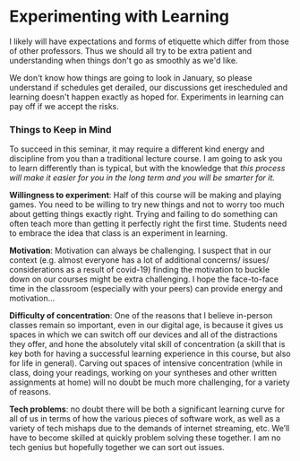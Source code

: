 # Experimenting with Learning

&#x20;I likely will have expectations and forms of etiquette which differ from those of other professors. Thus we should all try to be extra patient and understanding when things don't go as smoothly as we'd like.

We don't know how things are going to look in January, so please understand if schedules get derailed, our discussions get irescheduled and learning doesn't happen exactly as hoped for. Experiments in learning can pay off if we accept the risks.

### Things to Keep in Mind

To succeed in this seminar, it may require a different kind energy and discipline from you than a traditional lecture course. I am going to ask you to learn differently than is typical, but with the knowledge that _this process will make it easier for you in the long term and you will be smarter for it._&#x20;

**Willingness to experiment**: Half of this course will be making and playing games. You need to be willing to try new things and not to worry too much about getting things exactly right. Trying and failing to do something can often teach more than getting it perfectly right the first time. Students need to embrace the idea that class is an experiment in learning.&#x20;

**Motivation**: Motivation can always be challenging. I suspect that in our context (e.g. almost everyone has a lot of additional concerns/ issues/ considerations as a result of covid-19) finding the motivation to buckle down on our courses might be extra challenging. I hope the face-to-face time in the classroom (especially with your peers) can provide energy and motivation…

**Difficulty of concentration**: One of the reasons that I believe in-person classes remain so important, even in our digital age, is because it gives us spaces in which we can switch off our devices and all of the distractions they offer, and hone the absolutely vital skill of concentration (a skill that is key both for having a successful learning experience in this course, but also for life in general). Carving out spaces of intensive concentration (while in class, doing your readings, working on your syntheses and other written assignments at home) will no doubt be much more challenging, for a variety of reasons.

**Tech problems**: no doubt there will be both a significant learning curve for all of us in terms of how the various pieces of software work, as well as a variety of tech mishaps due to the demands of internet streaming, etc. We’ll have to become skilled at quickly problem solving these together. I am no tech genius but  hopefully together we can sort out issues.&#x20;
